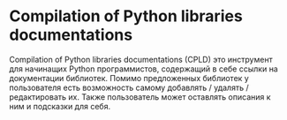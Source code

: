 # Compilation of Python libraries documentations

Compilation of Python libraries documentations (CPLD) это инструмент для начинащих Python
программистов, содержащий в себе ссылки на документации библиотек. Помимо предложенных библиотек у
пользователя есть возможность самому добавлять / удалять / редактировать их. Также пользователь
может оставлять описания к ним и подсказки для себя.